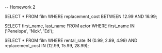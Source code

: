 -- Homework 2

SELECT * FROM film WHERE replacement_cost BETWEEN 12.99 AND 16.99;

SELECT first_name, last_name FROM actor WHERE first_name IN ('Penelope', 'Nick', 'Ed');

SELECT * FROM film WHERE rental_rate
IN (0.99, 2.99, 4.99) AND replacement_cost IN (12.99, 15.99, 28.99);
